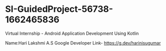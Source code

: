 # SI-GuidedProject-56738-1662465836
Virtual Internship - Android Application Development Using Kotlin


Name:Hari Lakshmi A.S
Google Developer Link- https://g.dev/harinisugumar 
